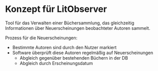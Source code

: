 # Konzept für LitObserver

Tool für das Verwalten einer Büchersammlung, das gleichzeitig Informationen über Neuerscheinungen beobachteter Autoren sammelt.

Prozess für die Neuerscheinungen:

* Bestimmte Autoren sind durch den Nutzer markiert
* Software überprüft diese Autoren regelmäßig auf Neuerscheinungen
    - Abgleich gegenüber bestehenden Büchern in der DB
    - Abgleich durch Erscheinungsdatum
